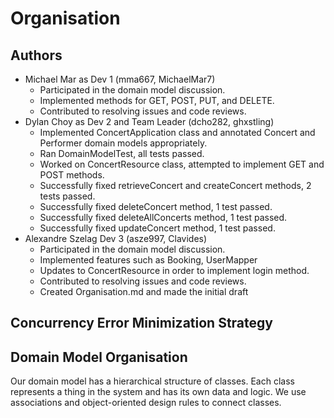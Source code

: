 # Organisation

## Authors

- Michael Mar as Dev 1 (mma667, MichaelMar7)
    - Participated in the domain model discussion.
    - Implemented methods for GET, POST, PUT, and DELETE.
    - Contributed to resolving issues and code reviews.
- Dylan Choy as Dev 2 and Team Leader (dcho282, ghxstling)
    - Implemented ConcertApplication class and annotated Concert and Performer domain models appropriately.
    - Ran DomainModelTest, all tests passed.
    - Worked on ConcertResource class, attempted to implement GET and POST methods.
    - Successfully fixed retrieveConcert and createConcert methods, 2 tests passed.
    - Successfully fixed deleteConcert method, 1 test passed.
    - Successfully fixed deleteAllConcerts method, 1 test passed.
    - Successfully fixed updateConcert method, 1 test passed.
- Alexandre Szelag Dev 3 (asze997, Clavides)
    - Participated in the domain model discussion.
    - Implemented features such as Booking, UserMapper 
    - Updates to ConcertResource in order to implement login method.
    - Contributed to resolving issues and code reviews.
    - Created Organisation.md and made the initial draft 


## Concurrency Error Minimization Strategy



## Domain Model Organisation

Our domain model has a hierarchical structure of classes. 
Each class represents a thing in the system and has its own data and logic. 
We use associations and object-oriented design rules to connect classes.
